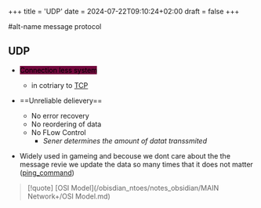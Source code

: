 +++
title = 'UDP'
date = 2024-07-22T09:10:24+02:00
draft = false
+++

#alt-name message protocol 
## UDP
- <mark style="background: #72083D;">Connection less system </mark>
	- in cotriary to [TCP](/Network/Ref_OSI/TCP.md)
- ==Unreliable delievery==
	- No error recovery
	- No reordering of data
	- No FLow Control 
		- *Sener determines the amount of datat transsmited*

- Widely used in gameing and  becouse we dont care about the the message revie we update the data so many times that it does not matter ([ping_command](/ping_command.md)) 

>[!quote] [OSI Model](/obisdian_ntoes/notes_obsidian/MAIN Network+/OSI Model.md)